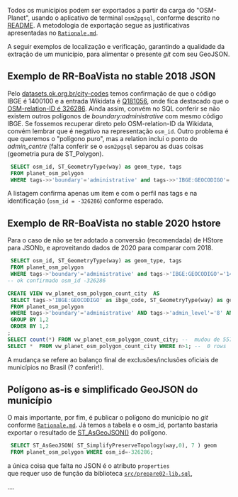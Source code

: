 Todos os municípios podem ser exportados a partir da carga do "OSM-Planet", usando o aplicativo de terminal `osm2pgsql`, 
conforme descrito no [README](README.md). A metodologia de exportação segue as justificativas apresentadas no [`Rationale.md`](../Rationale.md).

A seguir exemplos de localização e verificação, garantindo a qualidade da extração de um município, para alimentar o presente *git* com seu GeoJSON.

## Exemplo de RR-BoaVista no stable 2018 JSON
Pelo [datasets.ok.org.br/city-codes](http://datasets.ok.org.br/city-codes) temos confirmação de que o código IBGE é 1400100 e a entrada Wikidata é [Q181056](http://wikidata.org/entity/Q181056#P402), onde fica destacado que o [OSM-relation-ID é 326286](https://www.openstreetmap.org/relation/326286). Ainda assim, convém no SQL conferir se não existem outros polígonos de _boundary:administrative_ com mesmo código IBGE. Se fossemos recuperar direto pelo OSM-relation-ID da Wikidata, convém lembrar que é negativo na representação `osm_id`. Outro problema é que queremos o "polígono puro", mas a relation inclui o ponto do _admin_centre_ (falta conferir se o `osm2pgsql` separou as duas coisas (geometria pura de ST_Polygon).

```sql
 SELECT osm_id, ST_GeometryType(way) as geom_type, tags 
 FROM planet_osm_polygon 
 WHERE tags->>'boundary'='administrative' and tags->>'IBGE:GEOCODIGO'='1400100';
```

A listagem confirma apenas um item e com o perfil nas tags e na identificação (`osm_id = -326286`) conforme esperado.

## Exemplo de RR-BoaVista no stable 2020 hstore
Para o caso de não se ter adotado a conversão (recomendada) de HStore para JSONb, e aproveitando dados de 2020 para comparar com 2018.

```sql
 SELECT osm_id, ST_GeometryType(way) as geom_type, tags 
 FROM planet_osm_polygon 
 WHERE tags->'boundary'='administrative' and tags->'IBGE:GEOCODIGO'='1400100';
-- ok confirmado osm_id -326286

CREATE VIEW vw_planet_osm_polygon_count_city  AS
 SELECT tags->'IBGE:GEOCODIGO' as ibge_code, ST_GeometryType(way) as geom_type, count(*) n
 FROM planet_osm_polygon 
 WHERE tags->'boundary'='administrative' AND tags->'admin_level'='8' AND tags?'IBGE:GEOCODIGO'
 GROUP BY 1,2
 ORDER BY 1,2
;
SELECT count(*) FROM vw_planet_osm_polygon_count_city; --  mudou de 5570 para 5568
SELECT *  FROM vw_planet_osm_polygon_count_city WHERE n>1; --  0 rows
```
A mudança se refere ao balanço final de exclusões/inclusões oficiais de municípios no Brasil (? conferir!).

## Polígono as-is e simplificado GeoJSON do município

O mais importante, por fim, é publicar o polígono do município no _git_ conforme [`Rationale.md`](../Rationale.md). 
Já temos a tabela e o osm_id, portanto bastaria exportar o resultado de [ST_AsGeoJSON()](https://postgis.net/docs/ST_AsGeoJSON.html) do polígono.

```sql
 SELECT ST_AsGeoJSON( ST_SimplifyPreserveTopology(way,0), 7 ) geom 
 FROM planet_osm_polygon WHERE osm_id=-326286;
```
a única coisa que falta no JSON é o atributo `properties`  
que requer uso de função da biblioteca [`src/prepare02-lib.sql`](src/prepare02-lib.sql),

   ....
   
   
